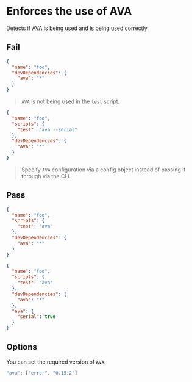 # Enforces the use of AVA

Detects if [AVA](https://github.com/avajs/ava) is being used and is being used correctly.


## Fail


```json
{
  "name": "foo",
  "devDependencies": {
    "ava": "*"
  }
}
```

> `AVA` is not being used in the `test` script.


```json
{
  "name": "foo",
  "scripts": {
    "test": "ava --serial"
  },
  "devDependencies": {
    "AVA": "*"
  }
}
```

> Specify `AVA` configuration via a config object instead of passing it through via the CLI.


## Pass

```json
{
  "name": "foo",
  "scripts": {
    "test": "ava"
  },
  "devDependencies": {
    "ava": "*"
  }
}
```

```json
{
  "name": "foo",
  "scripts": {
    "test": "ava"
  },
  "devDependencies": {
    "ava": "*"
  },
  "ava": {
    "serial": true
  }
}
```


## Options

You can set the required version of `AVA`.

```js
"ava": ["error", "0.15.2"]
```
